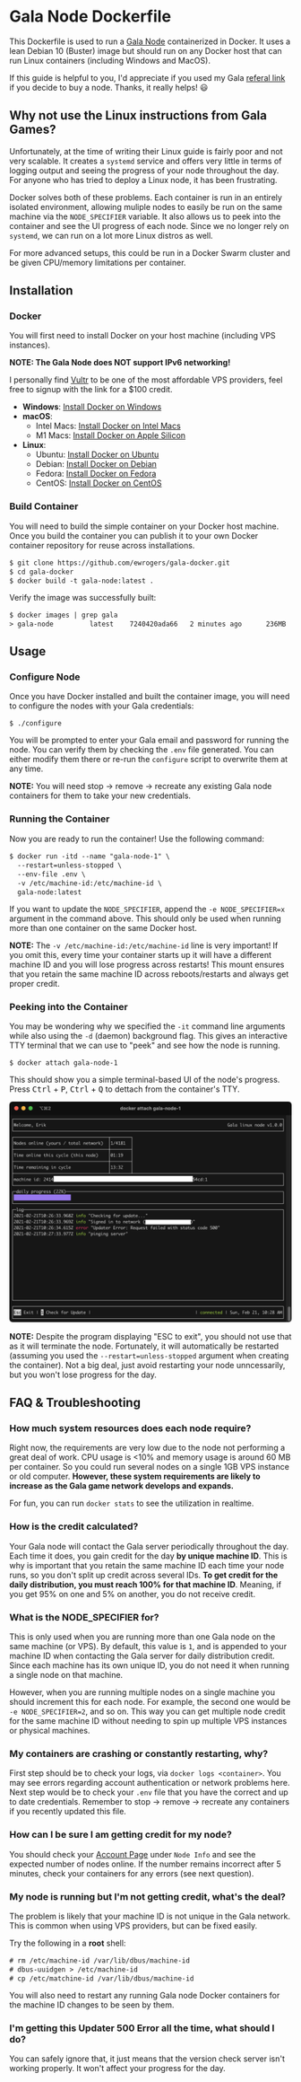 # Gala Node Dockerfile

This Dockerfile is used to run a [Gala Node](https://gala.fan/9yqaqUonx) containerized in Docker. It uses a lean Debian 10 (Buster) image but should run on any Docker host that can run Linux containers (including Windows and MacOS).

If this guide is helpful to you, I'd appreciate if you used my Gala [referal link](https://gala.fan/9yqaqUonx) if you decide to buy a node. Thanks, it really helps! :smiley:

## Why not use the Linux instructions from Gala Games?

Unfortunately, at the time of writing their Linux guide is fairly poor and not very scalable. It creates a `systemd` service and offers very little in terms of logging output and seeing the progress of your node throughout the day. For anyone who has tried to deploy a Linux node, it has been frustrating.

Docker solves both of these problems. Each container is run in an entirely isolated environment, allowing muliple nodes to easily be run on the same machine via the `NODE_SPECIFIER` variable. It also allows us to peek into the container and see the UI progress of each node. Since we no longer rely on `systemd`, we can run on a lot more Linux distros as well.

For more advanced setups, this could be run in a Docker Swarm cluster and be given CPU/memory limitations per container.

## Installation

### Docker

You will first need to install Docker on your host machine (including VPS instances).

**NOTE: The Gala Node does NOT support IPv6 networking!**

I personally find [Vultr](https://www.vultr.com/?ref=8809552-6G) to be one of the most affordable VPS providers, feel free to signup with the link for a $100 credit.

- **Windows**: [Install Docker on Windows](https://docs.docker.com/docker-for-windows/install/)
- **macOS**:
    - Intel Macs: [Install Docker on Intel Macs](https://docs.docker.com/docker-for-mac/install/)
    - M1 Macs: [Install Docker on Apple Silicon](https://docs.docker.com/docker-for-mac/apple-m1/)
- **Linux**:
    - Ubuntu: [Install Docker on Ubuntu](https://docs.docker.com/engine/install/ubuntu/)
    - Debian: [Install Docker on Debian](https://docs.docker.com/engine/install/debian/)
    - Fedora: [Install Docker on Fedora](https://docs.docker.com/engine/install/fedora/)
    - CentOS: [Install Docker on CentOS](https://docs.docker.com/engine/install/centos/)

### Build Container

You will need to build the simple container on your Docker host machine. Once you build the container you can publish it to your own Docker container repository for reuse across installations.

```
$ git clone https://github.com/ewrogers/gala-docker.git
$ cd gala-docker
$ docker build -t gala-node:latest .
```

Verify the image was successfully built:

```
$ docker images | grep gala
> gala-node         latest    7240420ada66   2 minutes ago      236MB
```

## Usage

### Configure Node

Once you have Docker installed and built the container image, you will need to configure the nodes with your Gala credentials:

```
$ ./configure
```

You will be prompted to enter your Gala email and password for running the node. You can verify them by checking the `.env` file generated. You can either modify them there or re-run the `configure` script to overwrite them at any time.

**NOTE:** You will need stop -> remove -> recreate any existing Gala node containers for them to take your new credentials.

### Running the Container

Now you are ready to run the container! Use the following command:

```
$ docker run -itd --name "gala-node-1" \
  --restart=unless-stopped \
  --env-file .env \
  -v /etc/machine-id:/etc/machine-id \
  gala-node:latest
```

If you want to update the `NODE_SPECIFIER`, append the `-e NODE_SPECIFIER=x` argument in the command above. This should only be used when running more than one container on the same Docker host.

**NOTE:** The `-v /etc/machine-id:/etc/machine-id` line is very important! If you omit this, every time your container starts up it will have a different machine ID and you will lose progress across restarts! This mount ensures that you retain the same machine ID across reboots/restarts and always get proper credit.

### Peeking into the Container

You may be wondering why we specified the `-it` command line arguments while also using the `-d` (daemon) background flag. This gives an interactive TTY terminal that we can use to "peek" and see how the node is running.

```
$ docker attach gala-node-1
```

This should show you a simple terminal-based UI of the node's progress. Press <kbd>Ctrl</kbd> + <kbd>P</kbd>, <kbd>Ctrl</kbd> + <kbd>Q</kbd> to dettach from the container's TTY.

![Linux terminal UI](screenshots/ui.png?raw=true)

**NOTE:** Despite the program displaying "ESC to exit", you should not use that as it will terminate the node. Fortunately, it will automatically be restarted (assuming you used the `--restart=unless-stopped` argument when creating the container). Not a big deal, just avoid restarting your node unncessarily, but you won't lose progress for the day.

## FAQ & Troubleshooting

### How much system resources does each node require?

Right now, the requirements are very low due to the node not performing a great deal of work. CPU usage is <10% and memory usage is around 60 MB per container. So you could run several nodes on a single 1GB VPS instance or old computer. **However, these system requirements are likely to increase as the Gala game network develops and expands.**

For fun, you can run `docker stats` to see the utilization in realtime.

### How is the credit calculated?

Your Gala node will contact the Gala server periodically throughout the day. Each time it does, you gain credit for the day **by unique machine ID**. This is why is important that you retain the same machine ID each time your node runs, so you don't split up credit across several IDs. **To get credit for the daily distribution, you must reach 100% for that machine ID**. Meaning, if you get 95% on one and 5% on another, you do not receive credit.

### What is the NODE_SPECIFIER for?

This is only used when you are running more than one Gala node on the same machine (or VPS). By default, this value is `1`, and is appended to your machine ID when contacting the Gala server for daily distribution credit. Since each machine has its own unique ID, you do not need it when running a single node on that machine.

However, when you are running multiple nodes on a single machine you should increment this for each node. For example, the second one would be `-e NODE_SPECIFIER=2`, and so on. This way you can get multiple node credit for the same machine ID without needing to spin up multiple VPS instances or physical machines.

### My containers are crashing or constantly restarting, why?

First step should be to check your logs, via `docker logs <container>`. You may see errors regarding account authentication or network problems here. Next step would be to check your `.env` file that you have the correct and up to date credentials. Remember to stop -> remove -> recreate any containers if you recently updated this file.

### How can I be sure I am getting credit for my node?

You should check your [Account Page](https://app.gala.games/account) under `Node Info` and see the expected number of nodes online. If the number remains incorrect after 5 minutes, check your containers for any errors (see next question).

### My node is running but I'm not getting credit, what's the deal?
The problem is likely that your machine ID is not unique in the Gala network. This is common when using VPS providers, but can be fixed easily.

Try the following in a **root** shell:
```
# rm /etc/machine-id /var/lib/dbus/machine-id
# dbus-uuidgen > /etc/machine-id
# cp /etc/matchine-id /var/lib/dbus/machine-id
```

You will also need to restart any running Gala node Docker containers for the machine ID changes to be seen by them.

### I'm getting this Updater 500 Error all the time, what should I do?

You can safely ignore that, it just means that the version check server isn't working properly. It won't affect your progress for the day.

